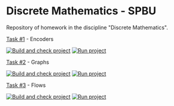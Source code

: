 # Discrete Mathematics - SPBU

Repository of homework in the discipline "Discrete Mathematics".


[Task \#1](https://github.com/AzimMuradov/discrete-math-spbu/tree/master/task-1) - Encoders

[![Build and check project](https://github.com/AzimMuradov/discrete-math-spbu/actions/workflows/task-1-check.yml/badge.svg)](https://github.com/AzimMuradov/discrete-math-spbu/actions/workflows/task-1-check.yml)
[![Run project](https://github.com/AzimMuradov/discrete-math-spbu/actions/workflows/task-1-run.yml/badge.svg)](https://github.com/AzimMuradov/discrete-math-spbu/actions/workflows/task-1-run.yml)


[Task \#2](https://github.com/AzimMuradov/discrete-math-spbu/tree/master/task-2) - Graphs

[![Build and check project](https://github.com/AzimMuradov/discrete-math-spbu/actions/workflows/task-2-check.yml/badge.svg)](https://github.com/AzimMuradov/discrete-math-spbu/actions/workflows/task-2-check.yml)
[![Run project](https://github.com/AzimMuradov/discrete-math-spbu/actions/workflows/task-2-run.yml/badge.svg)](https://github.com/AzimMuradov/discrete-math-spbu/actions/workflows/task-2-run.yml)


[Task \#3](https://github.com/AzimMuradov/discrete-math-spbu/tree/master/task-3) - Flows

[![Build and check project](https://github.com/AzimMuradov/discrete-math-spbu/actions/workflows/task-3-check.yml/badge.svg)](https://github.com/AzimMuradov/discrete-math-spbu/actions/workflows/task-3-check.yml)
[![Run project](https://github.com/AzimMuradov/discrete-math-spbu/actions/workflows/task-3-run.yml/badge.svg)](https://github.com/AzimMuradov/discrete-math-spbu/actions/workflows/task-3-run.yml)
